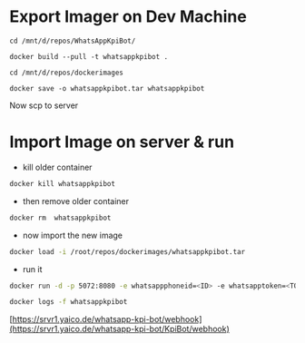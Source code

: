 
# Export Imager on Dev Machine
```
cd /mnt/d/repos/WhatsAppKpiBot/
```

```
docker build --pull -t whatsappkpibot .
```

```
cd /mnt/d/repos/dockerimages
```

```
docker save -o whatsappkpibot.tar whatsappkpibot
```

Now scp to server

# Import Image on server & run

 * kill older container
```bash
docker kill whatsappkpibot
```
 * then remove older container
```bash
docker rm  whatsappkpibot
```

 * now import the new image
```bash
docker load -i /root/repos/dockerimages/whatsappkpibot.tar
```
 * run it
```bash
docker run -d -p 5072:8080 -e whatsappphoneid=<ID> -e whatsapptoken=<TOKEN> --name whatsappkpibot whatsappkpibot
```
```bash
docker logs -f whatsappkpibot
```


[https://srvr1.yaico.de/whatsapp-kpi-bot/webhook](https://srvr1.yaico.de/whatsapp-kpi-bot/KpiBot/webhook)
